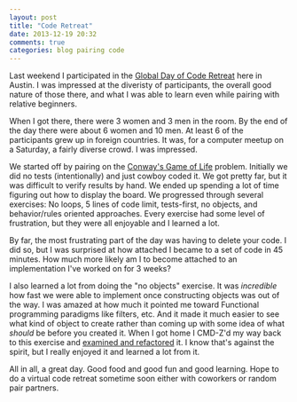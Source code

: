 ```yaml
---
layout: post
title: "Code Retreat"
date: 2013-12-19 20:32
comments: true
categories: blog pairing code
---
```


Last weekend I participated in the [Global Day of Code Retreat](http://globalday.coderetreat.org/) here in Austin.  I was impressed at the diveristy of participants, the overall good nature of those there, and what I was able to learn even while pairing with relative beginners.

When I got there, there were 3 women and 3 men in the room.  By the end of the day there were about 6 women and 10 men.  At least 6 of the participants grew up in foreign countries.  It was, for a computer meetup on a Saturday, a fairly diverse crowd.  I was impressed.

We started off by pairing on the [Conway's Game of Life](http://en.wikipedia.org/wiki/Conway's_Game_of_Life) problem.  Initially we did no tests (intentionally) and just cowboy coded it.  We got pretty far, but it was difficult to verify results by hand.  We ended up spending a lot of time figuring out how to display the board.  We progressed through several exercises: No loops, 5 lines of code limit, tests-first, no objects, and behavior/rules oriented approaches.  Every exercise had some level of frustration, but they were all enjoyable and I learned a lot.

By far, the most frustrating part of the day was having to delete your code.  I did so, but I was surprised at how attached I became to a set of code in 45 minutes.  How much more likely am I to become attached to an implementation I've worked on for 3 weeks?

I also learned a lot from doing the "no objects" exercise.  It was *incredible* how fast we were able to implement once constructing objects was out of the way.  I was amazed at how much it pointed me toward Functional programming paradigms like filters, etc.  And it made it much easier to see what kind of object to create rather than coming up with some idea of what *should* be before you created it.  When I got home I CMD-Z'd my way back to this exercise and [examined and refactored](https://gist.github.com/marksim/7969574) it.  I know that's against the spirit, but I really enjoyed it and learned a lot from it.

All in all, a great day.  Good food and good fun and good learning.  Hope to do a virtual code retreat sometime soon either with coworkers or random pair partners. 
